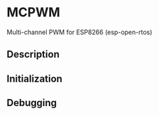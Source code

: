 # MCPWM
Multi-channel PWM for ESP8266 (esp-open-rtos)


## Description

## Initialization

## Debugging
